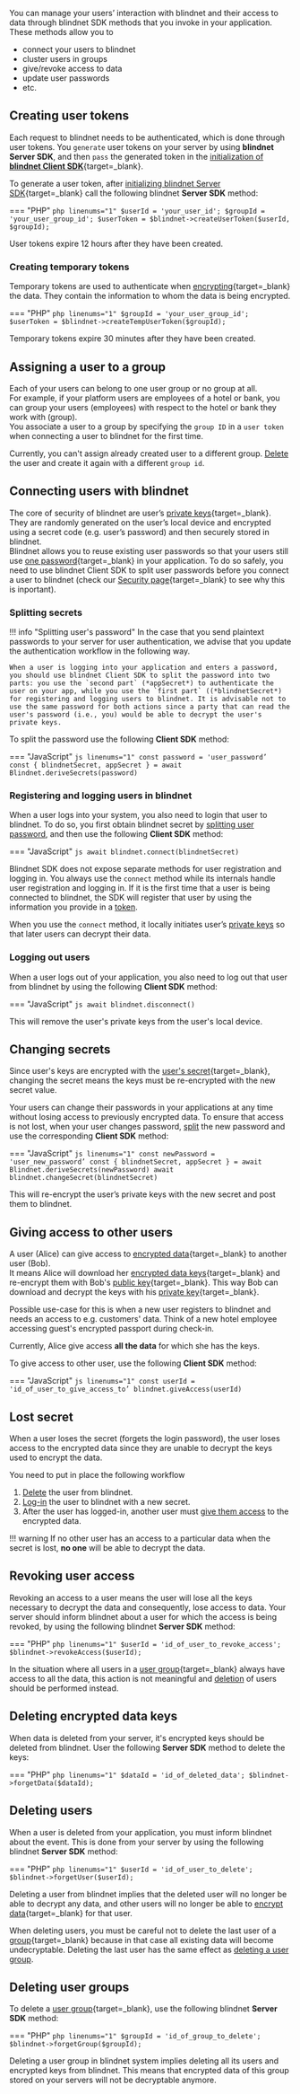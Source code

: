 You can manage your users’ interaction with blindnet and their access to data through blindnet SDK methods that you invoke in your application. These methods allow you to

- connect your users to blindnet
- cluster users in groups
- give/revoke access to data
- update user passwords
- etc.

## Creating user tokens
Each request to blindnet needs to be authenticated, which is done through user tokens. You `generate` user tokens on your server by using **blindnet Server SDK**, and then `pass` the generated token in the [initialization of **blindnet Client SDK**](./installation.md#client_sdk_2){target=_blank}. 

To generate a user token, after [initializing blindnet Server SDK](./installation.md#server_sdk_2){target=_blank} call the following blindnet **Server SDK** method:

=== "PHP"
    ```php linenums="1"
    $userId = 'your_user_id';
    $groupId = 'your_user_group_id';
    $userToken = $blindnet->createUserToken($userId, $groupId);
    ```

User tokens expire 12 hours after they have been created.

### Creating temporary tokens
Temporary tokens are used to authenticate when [encrypting](./encrypt.md){target=_blank} the data. They contain the information to whom the data is being encrypted.

=== "PHP"
    ```php linenums="1"
    $groupId = 'your_user_group_id';
    $userToken = $blindnet->createTempUserToken($groupId);
    ```

Temporary tokens expire 30 minutes after they have been created.

## Assigning a user to a group
Each of your users can belong to one user group or no group at all.  
For example, if your platform users are employees of a hotel or bank, you can group your users (employees) with respect to the hotel or bank they work with (group).  
You associate a user to a group by specifying the `group ID` in a `user token` when connecting a user to blindnet for the first time.

Currently, you can't assign already created user to a different group. [Delete](#deleting_users) the user and create it again with a different `group id`.

## Connecting users with blindnet
The core of security of blindnet are user’s [private keys](../how_it_works/security.md#user_private_keys){target=_blank}. They are randomly generated on the user’s local device and encrypted using a secret code (e.g. user’s password) and then securely stored in blindnet.  
Blindnet allows you to reuse existing user passwords so that your users still use [one password](../other/glossary.md){target=_blank} in your application. To do so safely, you need to use blindnet Client SDK to split user passwords before you connect a user to blindnet (check our [Security page](../how_it_works/security.md#user_passwords){target=_blank} to see why this is inportant).

### Splitting secrets
!!! info "Splitting user's password"
    In the case that you send plaintext passwords to your server for user authentication, we advise that you update the authentication workflow in the following way.

    When a user is logging into your application and enters a password, you should use blindnet Client SDK to split the password into two parts: you use the `second part` (*appSecret*) to authenticate the user on your app, while you use the `first part` ((*blindnetSecret*) for registering and logging users to blindnet. It is advisable not to use the same password for both actions since a party that can read the user's password (i.e., you) would be able to decrypt the user's private keys.

To split the password use the following **Client SDK** method:

=== "JavaScript"
    ```js linenums="1"
    const password = 'user_password’ 
    const { blindnetSecret, appSecret } = await Blindnet.deriveSecrets(password)
    ```

### Registering and logging users in blindnet
When a user logs into your system, you also need to login that user to blindnet. To do so, you first obtain blindnet secret by [splitting user password](#splitting_secrets), and then use the following **Client SDK** method:

=== "JavaScript"
    ```js
    await blindnet.connect(blindnetSecret)
    ```

Blindnet SDK does not expose separate methods for user registration and logging in. You always use the `connect` method while its internals handle user registration and logging in. If it is the first time that a user is being connected to blindnet, the SDK will register that user by using the information you provide in a [token](#creating_user_tokens).

When you use the `connect` method, it locally initiates user’s [private keys](../how_it_works/security.md#user_private_keys) so that later users can decrypt their data.

### Logging out users
When a user logs out of your application, you also need to log out that user from blindnet by using the following **Client SDK** method:

=== "JavaScript"
    ```js
    await blindnet.disconnect()
    ```

This will remove the user's private keys from the user's local device.

## Changing secrets
Since user's keys are encrypted with the [user's secret](../other/glossary.md){target=_blank}, changing the secret means the keys must be re-encrypted with the new secret value.  

Your users can change their passwords in your applications at any time without losing access to previously encrypted data. To ensure that access is not lost, when your user changes password, [split](#splitting_secrets) the new password and use the corresponding **Client SDK** method:

=== "JavaScript"
    ```js linenums="1"
    const newPassword = 'user_new_password’
    const { blindnetSecret, appSecret } = await Blindnet.deriveSecrets(newPassword)
    await blindnet.changeSecret(blindnetSecret)
    ```

This will re-encrypt the user’s private keys with the new secret and post them to blindnet.

## Giving access to other users
A user (Alice) can give access to [encrypted data](./encrypt.md){target=_blank} to another user (Bob).  
It means Alice will download her [encrypted data keys](../other/glossary.md){target=_blank} and re-encrypt them with Bob's [public key](../other/glossary.md){target=_blank}. This way Bob can download and decrypt the keys with his [private key](../other/glossary.md){target=_blank}.

Possible use-case for this is when a new user registers to blindnet and needs an access to e.g. customers' data. Think of a new hotel employee accessing guest's encrypted passport during check-in.

Currently, Alice give access **all the data** for which she has the keys.

To give access to other user, use the following **Client SDK** method:

=== "JavaScript"
    ```js linenums="1"
    const userId = 'id_of_user_to_give_access_to’
    blindnet.giveAccess(userId)
    ```

## Lost secret
When a user loses the secret (forgets the login password), the user loses access to the encrypted data since they are unable to decrypt the keys used to encrypt the data.    

You need to put in place the following workflow  

1. [Delete](#deleting_users) the user from blindnet.
1. [Log-in](#registering_and_logging_users_in_blindnet) the user to blindnet with a new secret.
1. After the user has logged-in, another user must [give them access](#giving_access_to_other_users) to the encrypted data.

!!! warning
    If no other user has an access to a particular data when the secret is lost, **no one** will be able to decrypt the data.

## Revoking user access
Revoking an access to a user means the user will lose all the keys necessary to decrypt the data and consequently, lose access to data. Your server should inform blindnet about a user for which the access is being revoked, by using the following blindnet **Server SDK** method:

=== "PHP"
    ```php linenums="1"
    $userId = 'id_of_user_to_revoke_access';
    $blindnet->revokeAccess($userId);
    ```

In the situation where all users in a [user group](../other/glossary.md){target=_blank} always have access to all the data, this action is not meaningful and [deletion](#deleting_users) of users should be performed instead.

## Deleting encrypted data keys
When data is deleted from your server, it's encrypted keys should be deleted from blindnet. User the following **Server SDK** method to delete the keys:

=== "PHP"
    ```php linenums="1"
    $dataId = 'id_of_deleted_data';
    $blindnet->forgetData($dataId);
    ```

## Deleting users
When a user is deleted from your application, you must inform blindnet about the event. This is done from your server by using the following blindnet **Server SDK** method:

=== "PHP"
    ```php linenums="1"
    $userId = 'id_of_user_to_delete';
    $blindnet->forgetUser($userId);
    ```

Deleting a user from blindnet implies that the deleted user will no longer be able to decrypt any data, and other users will no longer be able to [encrypt data](./encrypt.md){target=_blank} for that user.

When deleting users, you must be careful not to delete the last user of a [group](../other/glossary.md){target=_blank} because in that case all existing data will become undecryptable. Deleting the last user has the same effect as [deleting a user group](#deleting_user_groups).

## Deleting user groups
To delete a [user group](../other/glossary.md){target=_blank}, use the following blindnet **Server SDK** method:

=== "PHP"
    ```php linenums="1"
    $groupId = 'id_of_group_to_delete';
    $blindnet->forgetGroup($groupId);
    ```

Deleting a user group in blindnet system implies deleting all its users and encrypted keys from blindnet. This means that encrypted data of this group stored on your servers will not be decryptable anymore.

